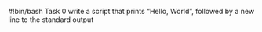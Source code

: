 #!bin/bash
Task 0 write a script that prints “Hello, World”, followed by a new line to the standard output
